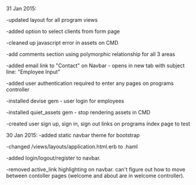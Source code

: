 31 Jan 2015:

-updated layout for all program views

-added option to select clients from form page

-cleaned up javascript error in assets on CMD

-add comments section using polymorphic relationship for all 3 areas

-added email link to "Contact" on Navbar - opens in new tab with subject line: "Employee Input"

-added user authentication required to enter any pages on programs controller





-installed devise gem - user login for employees

-installed quiet_assets gem - stop rendering assets in CMD

-created user sign up, sign in, sign out links on programs index page to test


30 Jan 2015:
-added static navbar theme for bootstrap

-changed /views/layouts/application.html.erb to .haml

-added login/logout/register to navbar.

-removed active_link highlighting on navbar.  can't figure out how to move between contoller pages (welcome and about are in welcome controller).
